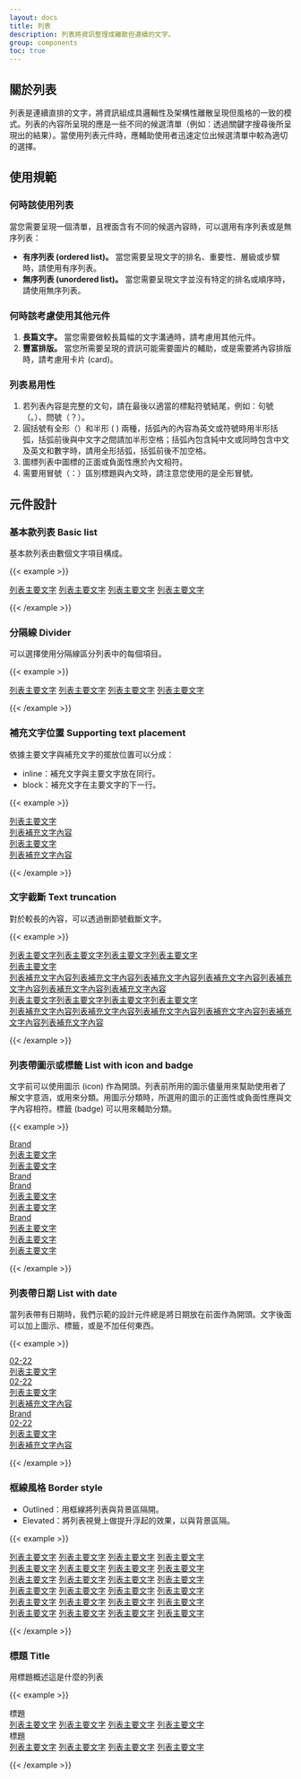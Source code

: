 ```yaml
---
layout: docs
title: 列表
description: 列表將資訊整理成離散但連續的文字。
group: components
toc: true
---
```


## 關於列表

列表是連續直排的文字，將資訊組成具邏輯性及架構性離散呈現但風格的一致的模式。列表的內容所呈現的應是一些不同的候選清單（例如：透過關鍵字搜尋後所呈現出的結果）。當使用列表元件時，應輔助使用者迅速定位出候選清單中較為適切的選擇。

## 使用規範

### 何時該使用列表

當您需要呈現一個清單，且裡面含有不同的候選內容時，可以選用有序列表或是無序列表：

- **有序列表 (ordered list)。** 當您需要呈現文字的排名、重要性、層級或步驟時，請使用有序列表。
- **無序列表 (unordered list)。** 當您需要呈現文字並沒有特定的排名或順序時，請使用無序列表。

### 何時該考慮使用其他元件

1. **長篇文字。** 當您需要做較長篇幅的文字溝通時，請考慮用其他元件。
2. **豐富排版。** 當您所需要呈現的資訊可能需要圖片的輔助，或是需要將內容排版時，請考慮用卡片 (card)。

### 列表易用性

1. 若列表內容是完整的文句，請在最後以適當的標點符號結尾，例如：句號（。）、問號（？）。
2. 圓括號有全形（）和半形 ( ) 兩種，括弧內的內容為英文或符號時用半形括弧，括弧前後與中文字之間請加半形空格；括弧內包含純中文或同時包含中文及英文和數字時，請用全形括弧，括弧前後不加空格。
3. 圖標列表中圖標的正面或負面性應於內文相符。
4. 需要用冒號（：）區別標題與內文時，請注意您使用的是全形冒號。

## 元件設計

### 基本款列表 Basic list

基本款列表由數個文字項目構成。

{{< example >}}

<div class="row d-flex justify-content-center">
  <div class="col-6">
    <div class="list-group">
      <a href="#" class="list-group-item">列表主要文字</a>
      <a href="#" class="list-group-item">列表主要文字</a>
      <a href="#" class="list-group-item">列表主要文字</a>
      <a href="#" class="list-group-item">列表主要文字</a>
    </div>
  </div>
</div>

{{< /example >}}

### 分隔線 Divider

可以選擇使用分隔線區分列表中的每個項目。

{{< example >}}

<div class="row d-flex justify-content-center">
  <div class="col-6">
    <div class="list-group divider">
      <a href="#" class="list-group-item">列表主要文字</a>
      <a href="#" class="list-group-item">列表主要文字</a>
      <a href="#" class="list-group-item">列表主要文字</a>
      <a href="#" class="list-group-item">列表主要文字</a>
    </div>
  </div>
</div>

{{< /example >}}

### 補充文字位置 Supporting text placement
依據主要文字與補充文字的擺放位置可以分成：

- inline：補充文字與主要文字放在同行。
- block：補充文字在主要文字的下一行。

{{< example >}}

<div class="row d-flex justify-content-center">
  <div class="col-lg-6">
    <div class="list-group">
      <a href="#" class="list-group-item">
        列表主要文字
        <div class="list-group-item-subheader">列表補充文字內容</div>
      </a>
    </div>
  </div>
</div>
<div class="row d-flex justify-content-center py-3">
  <div class="col-lg-6">
    <div class="list-group twoline">
      <a href="#" class="list-group-item">
        <div>
          列表主要文字
          <div class="list-group-item-subheader">列表補充文字內容</div>
        </div>
      </a>
    </div>
  </div>
</div>

{{< /example >}}

### 文字截斷 Text truncation

對於較長的內容，可以透過刪節號截斷文字。

{{< example >}}

<div class="row d-flex justify-content-center py-3">
  <div class="col-lg-6">
    <div class="list-group">
      <a href="#" class="list-group-item d-inline-block text-truncate">列表主要文字列表主要文字列表主要文字列表主要文字</a>
    </div>
  </div>
</div>
<div class="row d-flex justify-content-center py-3">
  <div class="col-lg-6">
    <div class="list-group">
      <a href="#" class="list-group-item"><div class="list-group-item-header">列表主要文字</div><div class="list-group-item-subheader d-inline-block text-truncate">列表補充文字內容列表補充文字內容列表補充文字內容列表補充文字內容列表補充文字內容列表補充文字內容列表補充文字內容</div></a>
    </div>
  </div>
</div>
<div class="row d-flex justify-content-center py-3">
  <div class="col-lg-6">
    <div class="list-group twoline">
        <a href="#" class="list-group-item"><div class="d-grid"><div class="text-truncate">列表主要文字列表主要文字列表主要文字列表主要文字</div><div class="list-group-item-subheader text-truncate">列表補充文字內容列表補充文字內容列表補充文字內容列表補充文字內容列表補充文字內容列表補充文字內容</div></div></a>
    </div>
  </div>
</div>

{{< /example >}}

### 列表帶圖示或標籤 List with icon and badge

文字前可以使用圖示 (icon) 作為開頭。列表前所用的圖示儘量用來幫助使用者了解文字意涵，或用來分類。用圖示分類時，所選用的圖示的正面性或負面性應與文字內容相符。標籤 (badge) 可以用來輔助分類。

{{< example >}}

<div class="row d-flex justify-content-center">
  <div class="col-lg-6">
    <div class="list-group py-3">
      <a href="#" class="list-group-item"><span class="badge">Brand</span><div>列表主要文字</div></a>
    </div>
    <div class="list-group py-3">
      <a href="#" class="list-group-item"><div>列表主要文字</div><span class="badge">Brand</span></a>
    </div>
    <div class="list-group py-3">
      <a href="#" class="list-group-item"><span class="badge">Brand</span><div>列表主要文字</div><i class="bi bi-exclamation-triangle-fill"></i></a>
    </div>
    <div class="list-group py-3">
      <a href="#" class="list-group-item"><i class="bi bi-bell-fill"></i><div>列表主要文字</div><span class="badge">Brand</span></a>
    </div>
  </div>
    <div class="col-lg-6">
    <div class="list-group py-3">
      <a href="#" class="list-group-item"><i class="bi bi-bell-fill"></i><div>列表主要文字</div></a>
    </div>
    <div class="list-group py-3">
      <a href="#" class="list-group-item"><div>列表主要文字</div><i class="bi bi-exclamation-triangle-fill"></i></a>
    </div>
    <div class="list-group py-3">
      <a href="#" class="list-group-item"><i class="bi bi-bell-fill"></i><div>列表主要文字</div><i class="bi bi-exclamation-triangle-fill"></i></a>
    </div>
  </div>
</div>

{{< /example >}}

### 列表帶日期 List with date

當列表帶有日期時，我們示範的設計元件總是將日期放在前面作為開頭。文字後面可以加上圖示、標籤，或是不加任何東西。

{{< example >}}

<div class="row d-flex justify-content-center py-3">
  <div class="col-lg-6">
    <div class="list-group">
      <a href="#" class="list-group-item"><span class="badge badge-date bg-accent-flat">02-22</span><div>列表主要文字</div></a>
    </div>
  </div>
</div>
<div class="row d-flex justify-content-center py-3">
  <div class="col-lg-6">
    <div class="list-group twoline">
      <a href="#" class="list-group-item"><span class="badge badge-date bg-accent-flat">02-22</span><div>列表主要文字<div class="list-group-item-subheader">列表補充文字內容</div></div><span class="badge">Brand</span></a>
    </div>
  </div>
</div>
<div class="row d-flex justify-content-center">
  <div class="col-lg-6">
    <div class="list-group twoline">
      <a href="#" class="list-group-item"><span class="badge badge-date bg-accent-flat">02-22</span><div>列表主要文字<div class="list-group-item-subheader">列表補充文字內容</div></div><i class="bi bi-exclamation-triangle-fill"></i></a>
    </div>
  </div>
</div>

{{< /example >}}

### 框線風格 Border style

- Outlined：用框線將列表與背景區隔開。
- Elevated：將列表視覺上做提升浮起的效果，以與背景區隔。

{{< example >}}

<div class="row gy-5">
  <div class="col-lg-4">
    <div class="list-group divider">
      <a href="#" class="list-group-item">列表主要文字</a>
      <a href="#" class="list-group-item">列表主要文字</a>
      <a href="#" class="list-group-item">列表主要文字</a>
      <a href="#" class="list-group-item">列表主要文字</a>
    </div>
  </div>
  <div class="col-lg-4">
    <div class="list-group divider border">
      <a href="#" class="list-group-item">列表主要文字</a>
      <a href="#" class="list-group-item">列表主要文字</a>
      <a href="#" class="list-group-item">列表主要文字</a>
      <a href="#" class="list-group-item">列表主要文字</a>
    </div>
  </div>
  <div class="col-lg-4">
    <div class="list-group divider elevation">
      <a href="#" class="list-group-item">列表主要文字</a>
      <a href="#" class="list-group-item">列表主要文字</a>
      <a href="#" class="list-group-item">列表主要文字</a>
      <a href="#" class="list-group-item">列表主要文字</a>
    </div>
  </div>
  <div class="col-lg-4">
    <div class="list-group">
      <a href="#" class="list-group-item">列表主要文字</a>
      <a href="#" class="list-group-item">列表主要文字</a>
      <a href="#" class="list-group-item">列表主要文字</a>
      <a href="#" class="list-group-item">列表主要文字</a>
    </div>
  </div>
  <div class="col-lg-4">
    <div class="list-group border">
      <a href="#" class="list-group-item">列表主要文字</a>
      <a href="#" class="list-group-item">列表主要文字</a>
      <a href="#" class="list-group-item">列表主要文字</a>
      <a href="#" class="list-group-item">列表主要文字</a>
    </div>
  </div>
  <div class="col-lg-4">
    <div class="list-group border elevation">
      <a href="#" class="list-group-item">列表主要文字</a>
      <a href="#" class="list-group-item">列表主要文字</a>
      <a href="#" class="list-group-item">列表主要文字</a>
      <a href="#" class="list-group-item">列表主要文字</a>
    </div>
  </div>
</div>

{{< /example >}}

### 標題 Title

用標題概述這是什麼的列表

{{< example >}}

<div class="row gy-5">
  <div class="col-lg-6">
    <div class="list-group-title">標題</div>
    <div class="list-group divider">
      <a href="#" class="list-group-item">列表主要文字</a>
      <a href="#" class="list-group-item">列表主要文字</a>
      <a href="#" class="list-group-item">列表主要文字</a>
      <a href="#" class="list-group-item">列表主要文字</a>
    </div>
  </div>
  <div class="col-lg-6">
    <div class="list-group-title">標題</div>
    <div class="list-group">
      <a href="#" class="list-group-item">列表主要文字</a>
      <a href="#" class="list-group-item">列表主要文字</a>
      <a href="#" class="list-group-item">列表主要文字</a>
      <a href="#" class="list-group-item">列表主要文字</a>
    </div>
  </div>
</div>

{{< /example >}}